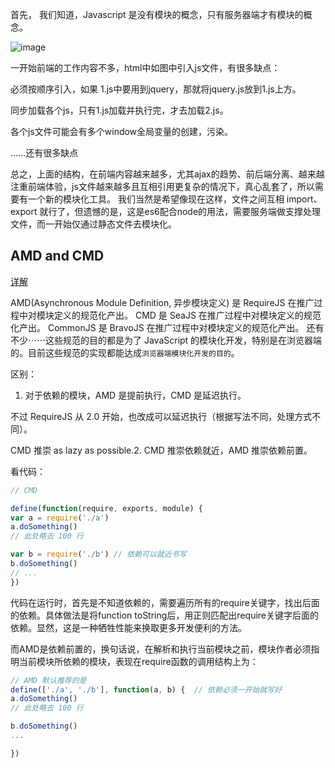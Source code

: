 首先， 我们知道，Javascript 是没有模块的概念，只有服务器端才有模块的概念。

![image](https://user-gold-cdn.xitu.io/2019/1/9/1683175166043985?imageView2/0/w/1280/h/960/format/webp/ignore-error/1)

一开始前端的工作内容不多，html中如图中引入js文件，有很多缺点：

必须按顺序引入，如果 1.js中要用到jquery，那就将jquery.js放到1.js上方。

同步加载各个js，只有1.js加载并执行完，才去加载2.js。

各个js文件可能会有多个window全局变量的创建，污染。

......还有很多缺点

总之，上面的结构，在前端内容越来越多，尤其ajax的趋势、前后端分离、越来越注重前端体验，js文件越来越多且互相引用更复杂的情况下，真心乱套了，所以需要有一个新的模块化工具。
我们当然是希望像现在这样，文件之间互相 import、export 就行了，但遗憾的是，这是es6配合node的用法，需要服务端做支撑处理文件，而一开始仅通过静态文件去模块化。

## AMD and CMD

[详解](https://juejin.im/post/5c3592b26fb9a049aa6f4456)

AMD(Asynchronous Module Definition, 异步模块定义) 是 RequireJS 在推广过程中对模块定义的规范化产出。
CMD 是 SeaJS 在推广过程中对模块定义的规范化产出。
CommonJS 是 BravoJS 在推广过程中对模块定义的规范化产出。
还有不少⋯⋯这些规范的目的都是为了 JavaScript 的模块化开发，特别是在浏览器端的。目前这些规范的实现都能达成`浏览器端模块化开发的目的`。

区别：
1. 对于依赖的模块，AMD 是提前执行，CMD 是延迟执行。

不过 RequireJS 从 2.0 开始，也改成可以延迟执行（根据写法不同，处理方式不同）。

CMD 推崇 as lazy as possible.2. CMD 推崇依赖就近，AMD 推崇依赖前置。

看代码：

```js
// CMD

define(function(require, exports, module) {  
var a = require('./a')   
a.doSomething()  
// 此处略去 100 行  

var b = require('./b') // 依赖可以就近书写   
b.doSomething()   
// ... 
})
```
代码在运行时，首先是不知道依赖的，需要遍历所有的require关键字，找出后面的依赖。具体做法是将function toString后，用正则匹配出require关键字后面的依赖。显然，这是一种牺牲性能来换取更多开发便利的方法。

而AMD是依赖前置的，换句话说，在解析和执行当前模块之前，模块作者必须指明当前模块所依赖的模块，表现在require函数的调用结构上为：

```js
// AMD 默认推荐的是
define(['./a', './b'], function(a, b) {  // 依赖必须一开始就写好    
a.doSomething()    
// 此处略去 100 行    

b.doSomething()    
...

})

```


